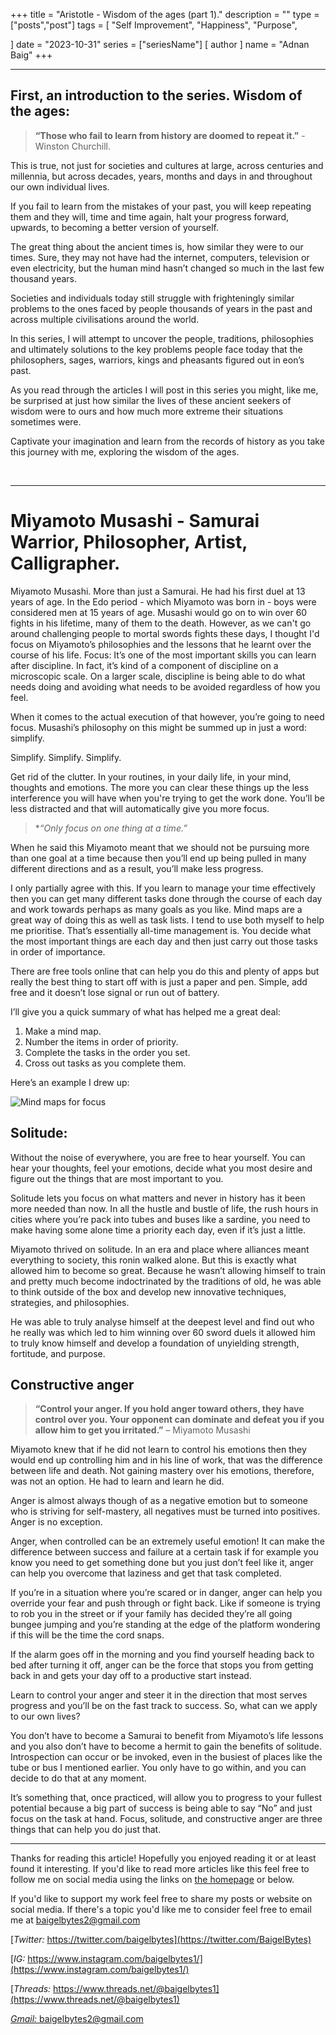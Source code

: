 +++
title = "Aristotle - Wisdom of the ages (part 1)."
description = ""
type = ["posts","post"]
tags = [
	"Self Improvement",
	"Happiness",
	"Purpose",
    
]
date = "2023-10-31"
series = ["seriesName"]
[ author ]
  name = "Adnan Baig"
+++

---


## First, an introduction to the series. Wisdom of the ages:

> **“Those who fail to learn from history are doomed to repeat it.”** - Winston Churchill.

This is true, not just for societies and cultures at large, across centuries and millennia, but across decades, years, months and days in and throughout our own individual lives.

If you fail to learn from the mistakes of your past, you will keep repeating them and they will, time and time again, halt your progress forward, upwards, to becoming a better version of yourself.

The great thing about the ancient times is, how similar they were to our times. Sure, they may not have had the internet, computers, television or even electricity, but the human mind hasn’t changed so much in the last few thousand years.

Societies and individuals today still struggle with frighteningly similar problems to the ones faced by people thousands of years in the past and across multiple civilisations around the world.

In this series, I will attempt to uncover the people, traditions, philosophies and ultimately solutions to the key problems people face today that the philosophers, sages, warriors, kings and pheasants figured out in eon’s past.

As you read through the articles I will post in this series you might, like me, be surprised at just how similar the lives of these ancient seekers of wisdom were to ours and how much more extreme their situations sometimes were.

Captivate your imagination and learn from the records of history as you take this journey with me, exploring the wisdom of the ages.

&nbsp;

---

# Miyamoto Musashi - Samurai Warrior, Philosopher, Artist, Calligrapher.


Miyamoto Musashi. More than just a Samurai. He had his first duel at 13 years of age. In the Edo period - which Miyamoto was born in - boys were considered men at 15 years of age.
Musashi would go on to win over 60 fights in his lifetime, many of them to the death. However, as we can't go around challenging people to mortal swords fights these days, I thought I'd focus on Miyamoto’s philosophies and the lessons that he learnt over the course of his life.
Focus:
It’s one of the most important skills you can learn after discipline. In fact, it’s kind of a component of discipline on a microscopic scale. On a larger scale, discipline is being able to do what needs doing and avoiding what needs to be avoided regardless of how you feel.

When it comes to the actual execution of that however, you’re going to need focus. Musashi’s philosophy on this might be summed up in just a word: simplify.

Simplify. Simplify. Simplify.

Get rid of the clutter. In your routines, in your daily life, in your mind, thoughts and emotions. The more you can clear these things up the less interference you will have when you're trying to get the work done. You’ll be less distracted and that will automatically give you more focus.

> **“Only focus on one thing at a time.”*

When he said this Miyamoto meant that we should not be pursuing more than one goal at a time because then you’ll end up being pulled in many different directions and as a result, you’ll make less progress.

I only partially agree with this. If you learn to manage your time effectively then you can get many different tasks done through the course of each day and work towards perhaps as many goals as you like.
Mind maps are a great way of doing this as well as task lists. I tend to use both myself to help me prioritise. That’s essentially all-time management is. You decide what the most important things are each day and then just carry out those tasks in order of importance.

There are free tools online that can help you do this and plenty of apps but really the best thing to start off with is just a paper and pen. Simple, add free and it doesn’t lose signal or run out of battery.

I’ll give you a quick summary of what has helped me a great deal:

1.	Make a mind map.
2.	Number the items in order of priority.
3.	Complete the tasks in the order you set.
4.	Cross out tasks as you complete them.

Here’s an example I drew up:


![Mind maps for focus](/wota2-focus.png 'Mind maps for focus')
 

## Solitude:

Without the noise of everywhere, you are free to hear yourself. You can hear your thoughts, feel your emotions, decide what you most desire and figure out the things that are most important to you.

Solitude lets you focus on what matters and never in history has it been more needed than now. In all the hustle and bustle of life, the rush hours in cities where you’re pack into tubes and buses like a sardine, you need to make having some alone time a priority each day, even if it’s just a little.

Miyamoto thrived on solitude. In an era and place where alliances meant everything to society, this ronin walked alone. But this is exactly what allowed him to become so great. Because he wasn’t allowing himself to train and pretty much become indoctrinated by the traditions of old, he was able to think outside of the box and develop new innovative techniques, strategies, and philosophies.

He was able to truly analyse himself at the deepest level and find out who he really was which led to him winning over 60 sword duels it allowed him to truly know himself and develop a foundation of unyielding strength, fortitude, and purpose.


## Constructive anger

> **“Control your anger. If you hold anger toward others, they have control over you. Your opponent can dominate and defeat you if you allow him to get you irritated.”** – Miyamoto Musashi

Miyamoto knew that if he did not learn to control his emotions then they would end up controlling him and in his line of work, that was the difference between life and death. Not gaining mastery over his emotions, therefore, was not an option. He had to learn and learn he did.

Anger is almost always though of as a negative emotion but to someone who is striving for self-mastery, all negatives must be turned into positives. Anger is no exception.

Anger, when controlled can be an extremely useful emotion! It can make the difference between success and failure at a certain task if for example you know you need to get something done but you just don’t feel like it, anger can help you overcome that laziness and get that task completed.

If you’re in a situation where you’re scared or in danger, anger can help you override your fear and push through or fight back. Like if someone is trying to rob you in the street or if your family has decided they’re all going bungee jumping and you’re standing at the edge of the platform wondering if this will be the time the cord snaps.

If the alarm goes off in the morning and you find yourself heading back to bed after turning it off, anger can be the force that stops you from getting back in and gets your day off to a productive start instead.

Learn to control your anger and steer it in the direction that most serves progress and you’ll be on the fast track to success.
So, what can we apply to our own lives?

You don’t have to become a Samurai to benefit from Miyamoto’s life lessons and you also don’t have to become a hermit to gain the benefits of solitude. Introspection can occur or be invoked, even in the busiest of places like the tube or bus I mentioned earlier. You only have to go within, and you can decide to do that at any moment.

It’s something that, once practiced, will allow you to progress to your fullest potential because a big part of success is being able to say “No” and just focus on the task at hand. Focus, solitude, and constructive anger are three things that can help you do just that.


---

Thanks for reading this article! Hopefully you enjoyed reading it or at least found it interesting. If you'd like to read more articles like this feel free to follow me on social media using the links on [the homepage](https://baigelbytes.com) or below.

If you'd like to support my work feel free to share my posts or website on social media. If there's a topic you'd like me to consider feel free to email me at baigelbytes2@gmail.com


[*Twitter:* https://twitter.com/baigelbytes](https://twitter.com/BaigelBytes)

[*IG:* https://www.instagram.com/baigelbytes1/](https://www.instagram.com/baigelbytes1/)

[*Threads:* https://www.threads.net/@baigelbytes1](https://www.threads.net/@baigelbytes1)

[*Gmail:* baigelbytes2@gmail.com](baigelbytes2@gmail.com)

